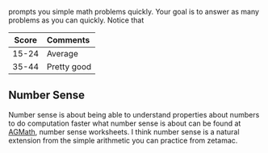 
prompts you simple math problems quickly. Your goal is to answer as many problems as you can quickly. Notice that



| Score | Comments |
|-------|:---------|
|15-24  |Average                    |
|35-44  |Pretty good                |

## Number Sense
Number sense is about being able to understand properties about numbers to do computation faster
what number sense is about can be found at [AGMath](https://www.agmath.com/57427/index.html),
number sense worksheets. I think number sense is a natural extension from the simple arithmetic
you can practice from zetamac.